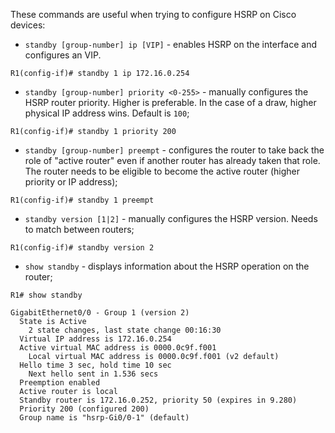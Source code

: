 These commands are useful when trying to configure HSRP on Cisco devices:

- `standby [group-number] ip [VIP]` - enables HSRP on the interface and configures an VIP.
```IOS
R1(config-if)# standby 1 ip 172.16.0.254
```

- `standby [group-number] priority <0-255>` - manually configures the HSRP router priority. Higher is preferable. In the case of a draw, higher physical IP address wins. Default is `100`;
```IOS
R1(config-if)# standby 1 priority 200
```

- `standby [group-number] preempt` - configures the router to take back the role of "active router" even if another router has already taken that role. The router needs to be eligible to become the active router (higher priority or IP address);
```IOS
R1(config-if)# standby 1 preempt
```

- `standby version [1|2]` - manually configures the HSRP version. Needs to match between routers;
```IOS
R1(config-if)# standby version 2
```

- `show standby` - displays information about the HSRP operation on the router;
```IOS
R1# show standby

GigabitEthernet0/0 - Group 1 (version 2)
  State is Active
    2 state changes, last state change 00:16:30
  Virtual IP address is 172.16.0.254
  Active virtual MAC address is 0000.0c9f.f001
    Local virtual MAC address is 0000.0c9f.f001 (v2 default)
  Hello time 3 sec, hold time 10 sec
    Next hello sent in 1.536 secs
  Preemption enabled
  Active router is local
  Standby router is 172.16.0.252, priority 50 (expires in 9.280)
  Priority 200 (configured 200)
  Group name is "hsrp-Gi0/0-1" (default)
```

